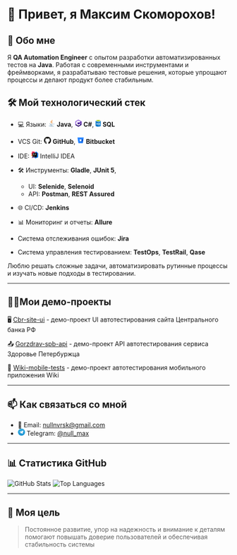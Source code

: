 # 👋 Привет, я Максим Скоморохов!

## 🚀 Обо мне
Я **QA Automation Engineer** с опытом разработки автоматизированных тестов на **Java**. 
Работая с современными инструментами и фреймворками, я разрабатываю тестовые решения, которые упрощают процессы и делают продукт более стабильным.

## 🛠️ Мой технологический стек

- 💻 Языки: 
<img src="/icons/java.svg" height="16"> **Java**,
<img src="/icons/c-sharp.svg" height="16"> **C#**,
<img src="/icons/sql.svg" height="16"> **SQL**

- VCS Git: 
<img src="/icons/github.svg" height="16"> **GitHub**,
<img src="/icons/bitbucket.svg" height="16"> **Bitbucket**

- IDE: <img src="/icons/idea.svg" height="16"> IntelliJ IDEA
- 🛠️ Инструменты: **Gladle**, **JUnit 5**, 
  - UI: **Selenide**, **Selenoid**
  - API: **Postman**, **REST Assured**
- 🌐 CI/CD: **Jenkins**
- 📊 Мониторинг и отчеты: **Allure**
- Система отслеживания ошибок: **Jira**
- Система управления тестированием: **TestOps**, **TestRail**, **Qase**

Люблю решать сложные задачи, автоматизировать рутинные процессы и изучать новые подходы в тестировании.

---

## 👷‍♂️Мои демо-проекты

:desktop_computer: [Cbr-site-ui](https://github.com/null-nvrsk/cbr-site-ui) -  демо-проект UI автотестирования сайта Центрального банка РФ

:outbox_tray: [Gorzdrav-spb-api](https://github.com/null-nvrsk/gorzdrav-spb-api) - демо-проект API автотестирования сервиса Здоровье Петербуржца

:iphone: [Wiki-mobile-tests](https://github.com/null-nvrsk/qa-guru-31-mobile-test) - демо-проект автотестирования мобильного приложения Wiki

[//]: # (---)

[//]: # ()
[//]: # (## 💡 Чем я занимаюсь)

[//]: # ()
[//]: # (### 🔍 Автоматизация тестирования)

[//]: # (- Разрабатываю end-to-end тесты для веб-приложений и REST API.)

[//]: # (- Интегрирую автоматизацию в CI/CD для быстрого обратного тестирования.)

[//]: # (- Оптимизирую существующую инфраструктуру тестов для повышения производительности.)

[//]: # ()
[//]: # (### 📈 Постоянное развитие)

[//]: # (- Учусь новым инструментам и фреймворкам: от современных библиотек Java до инструментов для визуального тестирования.)

[//]: # (- Изучаю подходы: **Test Pyramid**, **Exploratory Testing**)

[//]: # (---)

[//]: # ()
[//]: # (## 📂 Примеры моих проектов)

[//]: # ()
[//]: # (### 📌 [Web Testing Framework]&#40;https://github.com/yourusername/web-testing-framework&#41;)

[//]: # (> **Описание:** Фреймворк для тестирования веб-приложений, включая UI и API. Поддерживает интеграцию с Allure для отчетов и конфигурацию через файлы `.properties`.  )

[//]: # (**Технологии:** Java, Selenium, TestNG, RestAssured.)

[//]: # (### 📌 [Mobile Automation Project]&#40;https://github.com/yourusername/mobile-automation&#41;)

[//]: # (> **Описание:** Проект автоматизации тестирования мобильного приложения &#40;iOS/Android&#41; с использованием Appium. Поддерживает параллельное тестирование на эмуляторах и реальных устройствах.  )

[//]: # (**Технологии:** Java, Appium, TestNG.)

---

## 📫 Как связаться со мной

[//]: # (- 💼 [LinkedIn]&#40;https://www.linkedin.com/in/yourusername/&#41;)
- 📧 Email: nullnvrsk@gmail.com
- <img src="icons/telegram.svg" title="Telegram" alt="Telegram" width="16" height="16"/> Telegram: <a href="https://t.me/null_max">@null_max</a>

[//]: # (- 🌐 [Портфолио]&#40;https://yourportfolio.com/&#41;)

---

## 📊 Статистика GitHub

![GitHub Stats](https://github-readme-stats.vercel.app/api?username=null-nvrsk&show_icons=true&theme=radical)
![Top Languages](https://github-readme-stats.vercel.app/api/top-langs/?username=null-nvrsk&layout=compact&theme=radical)

---
## 🎯 Моя цель
> Постоянное развитие, упор на надежность и внимание к деталям помогают повышать доверие пользователей и обеспечивая стабильность системы
